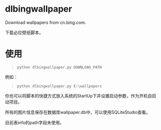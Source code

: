 # dlbingwallpaper
Download wallpapers from cn.bing.com.

下载必应壁纸脚本。

# 使用
>`python dlbingwallpaper.py DOWNLOAD_PATH`

例如：

>`python dlbingwallpaper.py E:\wallpapers`

你也可以将脚本的快捷方式放入系统的StartUp下并设置启动参数，作为开机自启动项目。

所有的图片信息保存在数据库wallpaper.db中，可以使用SQLiteStudio查看。

目前表info的path字段未使用。